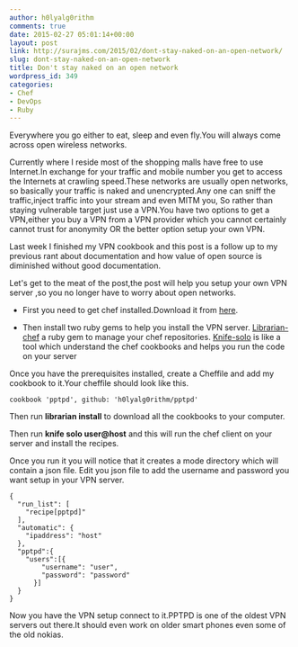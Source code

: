 ```yaml
---
author: h0lyalg0rithm
comments: true
date: 2015-02-27 05:01:14+00:00
layout: post
link: http://surajms.com/2015/02/dont-stay-naked-on-an-open-network/
slug: dont-stay-naked-on-an-open-network
title: Don't stay naked on an open network
wordpress_id: 349
categories:
- Chef
- DevOps
- Ruby
---
```


Everywhere you go either to eat, sleep and even fly.You will always come across open wireless networks.

Currently where I reside most of the shopping malls have free to use Internet.In exchange for your traffic and mobile number you get to access the Internets at crawling speed.These networks are usually open networks, so basically your traffic is naked and unencrypted.Any one can sniff the traffic,inject traffic into your stream and even MITM you, So rather than staying vulnerable target just use a VPN.You have two options to get a VPN,either you buy a VPN from a VPN provider which you cannot certainly cannot trust for anonymity OR the better option setup your own VPN.

Last week I finished my VPN cookbook and this post is a follow up to my previous rant about documentation and how value of open source is diminished without good documentation.

Let's get to the meat of the post,the post will help you setup your own VPN server ,so you no longer have to worry about open networks.



	
  * First you need to get chef installed.Download it from [here](https://downloads.chef.io/chef-dk/).

	
  * Then install two ruby gems to help you install the VPN server.
[Librarian-chef](https://rubygems.org/gems/librarian-chef) a ruby gem to manage your chef repositories.
[Knife-solo](http://matschaffer.github.io/knife-solo/) is like a tool which understand the chef cookbooks and helps you run the code on your server


Once you have the prerequisites installed, create a Cheffile and add my cookbook to it.Your cheffile should look like this.

    
    cookbook 'pptpd', github: 'h0lyalg0rithm/pptpd'


Then run **librarian install** to download all the cookbooks to your computer.

Then run **knife solo user@host** and this will run the chef client on your server and install the recipes.

Once you run it you will notice that it creates a mode directory which will contain a json file.
Edit you json file to add the username and password you want setup in your VPN server.

    
    {
      "run_list": [
        "recipe[pptpd]"
      ],
      "automatic": {
        "ipaddress": "host"
      },
      "pptpd":{
        "users":[{
            "username": "user",
            "password": "password"
          }]
      }
    }


Now you have the VPN setup connect to it.PPTPD is one of the oldest VPN servers out there.It should even work on older smart phones even some of the old nokias.
